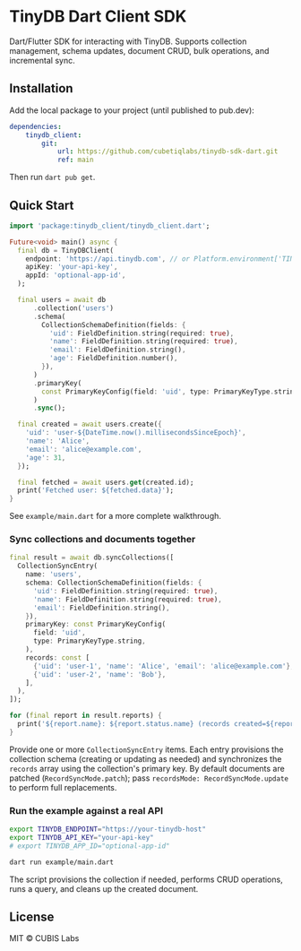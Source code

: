 # TinyDB Dart Client SDK

Dart/Flutter SDK for interacting with TinyDB. Supports collection management, schema updates, document CRUD, bulk operations, and incremental sync.

## Installation

Add the local package to your project (until published to pub.dev):

```yaml
dependencies:
    tinydb_client:
        git:
            url: https://github.com/cubetiqlabs/tinydb-sdk-dart.git
            ref: main
```

Then run `dart pub get`.

## Quick Start

```dart
import 'package:tinydb_client/tinydb_client.dart';

Future<void> main() async {
  final db = TinyDBClient(
    endpoint: 'https://api.tinydb.com', // or Platform.environment['TINYDB_ENDPOINT']
    apiKey: 'your-api-key',
    appId: 'optional-app-id',
  );

  final users = await db
      .collection('users')
      .schema(
        CollectionSchemaDefinition(fields: {
          'uid': FieldDefinition.string(required: true),
          'name': FieldDefinition.string(required: true),
          'email': FieldDefinition.string(),
          'age': FieldDefinition.number(),
        }),
      )
      .primaryKey(
        const PrimaryKeyConfig(field: 'uid', type: PrimaryKeyType.string),
      )
      .sync();

  final created = await users.create({
    'uid': 'user-${DateTime.now().millisecondsSinceEpoch}',
    'name': 'Alice',
    'email': 'alice@example.com',
    'age': 31,
  });

  final fetched = await users.get(created.id);
  print('Fetched user: ${fetched.data}');
}
```

See `example/main.dart` for a more complete walkthrough.

### Sync collections and documents together

```dart
final result = await db.syncCollections([
  CollectionSyncEntry(
    name: 'users',
    schema: CollectionSchemaDefinition(fields: {
      'uid': FieldDefinition.string(required: true),
      'name': FieldDefinition.string(required: true),
      'email': FieldDefinition.string(),
    }),
    primaryKey: const PrimaryKeyConfig(
      field: 'uid',
      type: PrimaryKeyType.string,
    ),
    records: const [
      {'uid': 'user-1', 'name': 'Alice', 'email': 'alice@example.com'},
      {'uid': 'user-2', 'name': 'Bob'},
    ],
  ),
]);

for (final report in result.reports) {
  print('${report.name}: ${report.status.name} (records created=${report.recordStats.created})');
}
```

Provide one or more `CollectionSyncEntry` items. Each entry provisions the collection schema (creating or updating as needed) and synchronizes the `records` array using the collection's primary key. By default documents are patched (`RecordSyncMode.patch`); pass `recordsMode: RecordSyncMode.update` to perform full replacements.

### Run the example against a real API

```bash
export TINYDB_ENDPOINT="https://your-tinydb-host"
export TINYDB_API_KEY="your-api-key"
# export TINYDB_APP_ID="optional-app-id"

dart run example/main.dart
```

The script provisions the collection if needed, performs CRUD operations, runs a query, and cleans up the created document.

## License

MIT © CUBIS Labs
